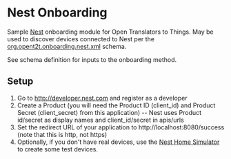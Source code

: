 # Nest Onboarding
Sample [Nest](http://www.nest.com/) onboarding module for Open Translators to Things. May be used to discover devices connected to Nest per the 
[org.opent2t.onboarding.nest.xml](https://github.com/opent2t/onboarding/blob/master/org.opent2t.onboarding.nest/org.opent2t.onboarding.nest.xml) schema.

See schema definition for inputs to the onboarding method.

## Setup
1. Go to http://developer.nest.com and register as a developer
2. Create a Product (you will need the Product ID (client_id) and Product Secret (client_secret) from this application)
-- Nest uses Product id/secret as display names and client_id/secret in apis/urls
3. Set the redirect URL of your application to http://localhost:8080/success (note that this is http, not https)
4. Optionally, if you don't have real devices, use the [Nest Home Simulator](https://developer.nest.com/documentation/cloud/home-simulator) to create some test devices.
